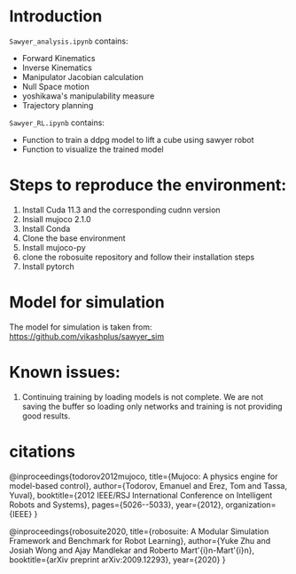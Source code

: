 # Introduction

`Sawyer_analysis.ipynb` contains:
* Forward Kinematics
* Inverse Kinematics
* Manipulator Jacobian calculation
* Null Space motion
* yoshikawa's manipulability measure
* Trajectory planning 

`Sawyer_RL.ipynb` contains:

* Function to train a ddpg model to lift a cube using sawyer robot
* Function to visualize the trained model


# Steps to reproduce the environment:

1. Install Cuda 11.3 and the corresponding cudnn version 
2. Insiall mujoco 2.1.0 
3. Install Conda
4. Clone the base environment
5. Install mujoco-py
6. clone the robosuite repository and follow their installation steps
7. Install pytorch 

# Model for simulation

The model for simulation is taken from:
https://github.com/vikashplus/sawyer_sim


# Known issues:
1. Continuing training by loading models is not complete. We are not saving the buffer so loading only networks and training is not providing good results.


# citations 
@inproceedings{todorov2012mujoco,
  title={Mujoco: A physics engine for model-based control},
  author={Todorov, Emanuel and Erez, Tom and Tassa, Yuval},
  booktitle={2012 IEEE/RSJ International Conference on Intelligent Robots and Systems},
  pages={5026--5033},
  year={2012},
  organization={IEEE}
}

@inproceedings{robosuite2020,
  title={robosuite: A Modular Simulation Framework and Benchmark for Robot Learning},
  author={Yuke Zhu and Josiah Wong and Ajay Mandlekar and Roberto Mart\'{i}n-Mart\'{i}n},
  booktitle={arXiv preprint arXiv:2009.12293},
  year={2020}
}


